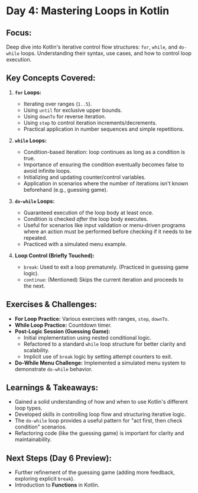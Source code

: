 # Day 4: Mastering Loops in Kotlin

## Focus:
Deep dive into Kotlin's iterative control flow structures: `for`, `while`, and `do-while` loops. Understanding their syntax, use cases, and how to control loop execution.

## Key Concepts Covered:

1.  **`for` Loops:**
    *   Iterating over ranges (`1..5`).
    *   Using `until` for exclusive upper bounds.
    *   Using `downTo` for reverse iteration.
    *   Using `step` to control iteration increments/decrements.
    *   Practical application in number sequences and simple repetitions.

2.  **`while` Loops:**
    *   Condition-based iteration: loop continues as long as a condition is true.
    *   Importance of ensuring the condition eventually becomes false to avoid infinite loops.
    *   Initializing and updating counter/control variables.
    *   Application in scenarios where the number of iterations isn't known beforehand (e.g., guessing game).

3.  **`do-while` Loops:**
    *   Guaranteed execution of the loop body at least once.
    *   Condition is checked *after* the loop body executes.
    *   Useful for scenarios like input validation or menu-driven programs where an action must be performed before checking if it needs to be repeated.
    *   Practiced with a simulated menu example.

4.  **Loop Control (Briefly Touched):**
    *   `break`: Used to exit a loop prematurely. (Practiced in guessing game logic).
    *   `continue`: (Mentioned) Skips the current iteration and proceeds to the next.

## Exercises & Challenges:

*   **For Loop Practice:** Various exercises with ranges, `step`, `downTo`.
*   **While Loop Practice:** Countdown timer.
*   **Post-Logic Session (Guessing Game):**
    *   Initial implementation using nested conditional logic.
    *   Refactored to a standard `while` loop structure for better clarity and scalability.
    *   Implicit use of `break` logic by setting attempt counters to exit.
*   **Do-While Menu Challenge:** Implemented a simulated menu system to demonstrate `do-while` behavior.

## Learnings & Takeaways:

*   Gained a solid understanding of how and when to use Kotlin's different loop types.
*   Developed skills in controlling loop flow and structuring iterative logic.
*   The `do-while` loop provides a useful pattern for "act first, then check condition" scenarios.
*   Refactoring code (like the guessing game) is important for clarity and maintainability.

## Next Steps (Day 6 Preview):
*   Further refinement of the guessing game (adding more feedback, exploring explicit `break`).
*   Introduction to **Functions** in Kotlin.
